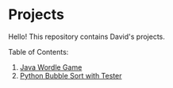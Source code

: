 # Projects

Hello! This repository contains David's projects.

Table of Contents:  

1. [Java Wordle Game](https://github.com/shooby-d/projects/tree/main/Wordle)  
2. [Python Bubble Sort with Tester](https://github.com/shooby-d/projects/tree/main/Bubble%20Sort)  
